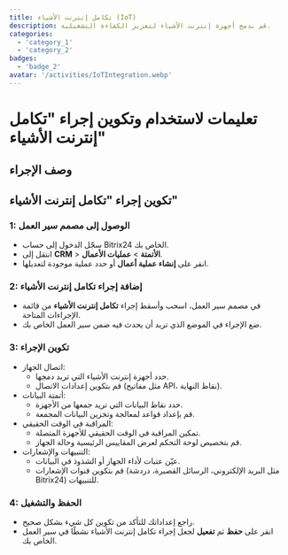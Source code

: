 ```yaml
---
title: تكامل إنترنت الأشياء (IoT)
description: قم بدمج أجهزة إنترنت الأشياء لتعزيز الكفاءة التشغيلية.
categories: 
  - 'category_1'
  - 'category_2'
badges: 
  - 'badge_2'
avatar: '/activities/IoTIntegration.webp'
---
```

# تعليمات لاستخدام وتكوين إجراء "تكامل إنترنت الأشياء"

## وصف الإجراء

## **تكوين إجراء "تكامل إنترنت الأشياء"**

### 1: الوصول إلى مصمم سير العمل
- سجّل الدخول إلى حساب Bitrix24 الخاص بك.
- انتقل إلى **CRM** > **الأتمتة** > **عمليات الأعمال**.
- انقر على **إنشاء عملية أعمال** أو حدد عملية موجودة لتعديلها.

### 2: إضافة إجراء تكامل إنترنت الأشياء
- في مصمم سير العمل، اسحب وأسقط إجراء **تكامل إنترنت الأشياء** من قائمة الإجراءات المتاحة.
- ضع الإجراء في الموضع الذي تريد أن يحدث فيه ضمن سير العمل الخاص بك.

### 3: تكوين الإجراء
- اتصال الجهاز:
  - حدد أجهزة إنترنت الأشياء التي تريد دمجها.
  - قم بتكوين إعدادات الاتصال (مثل مفاتيح API، نقاط النهاية).
- أتمتة البيانات:
  - حدد نقاط البيانات التي تريد جمعها من الأجهزة.
  - قم بإعداد قواعد لمعالجة وتخزين البيانات المجمعة.
- المراقبة في الوقت الحقيقي:
  - تمكين المراقبة في الوقت الحقيقي للأجهزة المتصلة.
  - قم بتخصيص لوحة التحكم لعرض المقاييس الرئيسية وحالة الجهاز.
- التنبيهات والإشعارات:
  - عيّن عتبات لأداء الجهاز أو الشذوذ في البيانات.
  - قم بتكوين قنوات الإشعارات (مثل البريد الإلكتروني، الرسائل القصيرة، دردشة Bitrix24) للتنبيهات.

### 4: الحفظ والتشغيل
- راجع إعداداتك للتأكد من تكوين كل شيء بشكل صحيح.
- انقر على **حفظ** ثم **تفعيل** لجعل إجراء تكامل إنترنت الأشياء نشطًا في سير العمل الخاص بك.